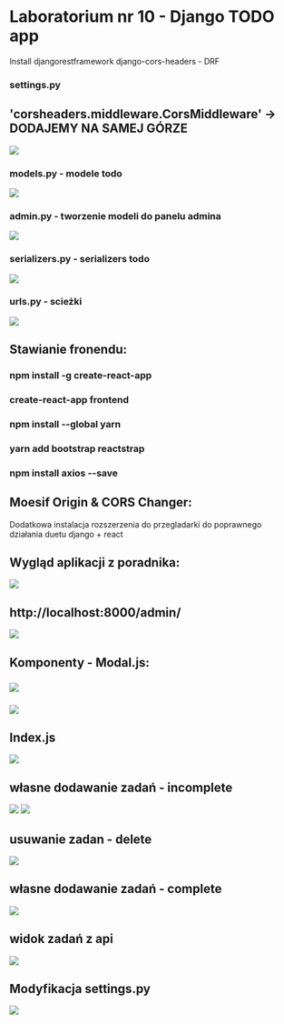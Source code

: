 # Laboratorium nr 10 -  Django TODO app

Install djangorestframework django-cors-headers - DRF

### settings.py
## 'corsheaders.middleware.CorsMiddleware' -> DODAJEMY NA SAMEJ GÓRZE
![](./img/1.PNG)

### models.py - modele todo
![](./img/2.PNG)

### admin.py - tworzenie modeli do panelu admina
![](./img/3.PNG)


### serializers.py - serializers todo
![](./img/4.PNG)

### urls.py - scieżki
![](./img/5.PNG)

## Stawianie fronendu:

### npm install -g create-react-app
### create-react-app frontend
### npm install --global yarn
### yarn add bootstrap reactstrap
### npm install axios --save

## Moesif Origin & CORS Changer:
Dodatkowa instalacja rozszerzenia do przegladarki do poprawnego działania duetu django + react

## Wygląd aplikacji z poradnika:
![](./img/6.PNG)

## http://localhost:8000/admin/
![](./img/7.PNG)

## Komponenty - Modal.js:
### ![](./img/11.PNG)
### ![](./img/12.PNG)

## Index.js
![](./img/13.PNG)


## własne dodawanie zadań - incomplete
![](./img/8.PNG)
![](./img/9.PNG)
## usuwanie zadan - delete
![](./img/16.PNG)

## własne dodawanie zadań - complete
![](./img/14.PNG)

## widok zadań z api
![](./img/15.PNG)


## Modyfikacja settings.py 
![](./img/10.PNG)
